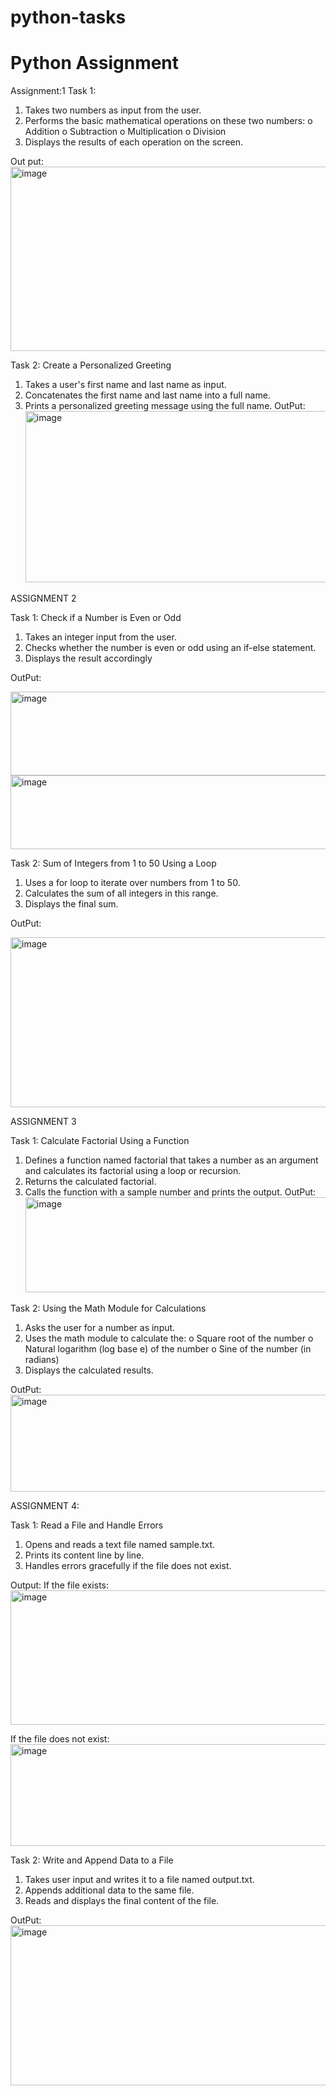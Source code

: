 # python-tasks
# Python Assignment

Assignment:1
 Task 1: 
1.  Takes two numbers as input from the user.
2.  Performs the basic mathematical operations on these two numbers:
o	Addition
o	Subtraction
o	Multiplication
o	Division
3.  Displays the results of each operation on the screen.

Out put:<img width="1010" height="295" alt="image" src="https://github.com/user-attachments/assets/b1a407d3-9851-4ee5-aa6a-636e5309a33e" />

 Task 2: Create a Personalized Greeting
1.  Takes a user's first name and last name as input.
2.  Concatenates the first name and last name into a full name.
3.  Prints a personalized greeting message using the full name.
   OutPut: <img width="641" height="274" alt="image" src="https://github.com/user-attachments/assets/4d9bac95-beb5-4932-8182-afea1030dbb1" />


   ASSIGNMENT 2
   
   Task 1: Check if a Number is Even or Odd
1. 	Takes an integer input from the user.
2. 	Checks whether the number is even or odd using an if-else statement.
3. 	Displays the result accordingly
 	
OutPut:
  
  <img width="658" height="134" alt="image" src="https://github.com/user-attachments/assets/a353f975-d671-4310-86a6-841783b365e2" />
  <img width="662" height="118" alt="image" src="https://github.com/user-attachments/assets/f2eb1f23-2e02-4af6-afe8-edad68271b2a" />

    

   Task 2: Sum of Integers from 1 to 50 Using a Loop
1.   Uses a for loop to iterate over numbers from 1 to 50.
2.   Calculates the sum of all integers in this range.
3.   Displays the final sum.   

OutPut:

  <img width="899" height="272" alt="image" src="https://github.com/user-attachments/assets/ac6d884e-ab83-4f1a-b6d4-30021355e9ad" />


  ASSIGNMENT 3
  
  Task 1: Calculate Factorial Using a Function 
1.   Defines a function named factorial that takes a number as an argument and calculates its factorial using a loop or recursion.
2.   Returns the calculated factorial.
3.   Calls the function with a sample number and prints the output.
  OutPut:<img width="676" height="152" alt="image" src="https://github.com/user-attachments/assets/8f727f77-ab54-49ba-829c-454c58bdb6b0" />


Task 2: Using the Math Module for Calculations 
1.   Asks the user for a number as input.
2.   Uses the math module to calculate the:
o   Square root of the number
o   Natural logarithm (log base e) of the number
o   Sine of the number (in radians)
3.   Displays the calculated results.

OutPut:<img width="608" height="155" alt="image" src="https://github.com/user-attachments/assets/6393ff64-a897-48bd-a47e-db73d8e1ea01" />


ASSIGNMENT 4:
 
Task 1: Read a File and Handle Errors 
1.   Opens and reads a text file named sample.txt.
2.   Prints its content line by line.
3.   Handles errors gracefully if the file does not exist.
 
 Output:
If the file exists:
<img width="1565" height="215" alt="image" src="https://github.com/user-attachments/assets/814b0b0a-e24f-489e-a4a4-33acc126a356" />

If the file does not exist:
<img width="1540" height="163" alt="image" src="https://github.com/user-attachments/assets/297aefde-ce80-4bf7-9d63-f49e3f68f3fc" />

Task 2: Write and Append Data to a File
1.   Takes user input and writes it to a file named output.txt.
2.   Appends additional data to the same file.
3.   Reads and displays the final content of the file.

   OutPut:
<img width="1299" height="256" alt="image" src="https://github.com/user-attachments/assets/4a1edf08-10fc-4f2e-a767-ed368cb0eb7b" />

 
